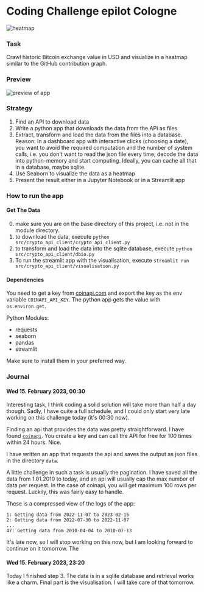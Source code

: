 # Coding Challenge epilot Cologne

![heatmap](https://images.ctfassets.net/pedj0c0bs6fa/6M8Y26dIAAGNid173RRXyk/36da8fc906de801a15d241f0b697e3d4/btc_usd_heatmap_seaborn.png)

### Task

Crawl historic Bitcoin exchange value in USD and visualize in a heatmap similar to the GitHub contribution graph.

### Preview

![preview of app](https://images.ctfassets.net/pedj0c0bs6fa/cazkSK4A7ZI3kIjczGcLo/d173e2ea608cd16189873745701b6602/btc_usd_heatmap_streamlit.png)

### Strategy

1. Find an API to download data
2. Write a python app that downloads the data from the API as files
3. Extract, transform and load the data from the files into a database. Reason: In a dashboard app with interactive clicks (choosing a date), you want to avoid the required computation and the number of system calls, i.e. you don't want to read the json file every time, decode the data into python-memory and start computing. Ideally, you can cache all that in a database, maybe sqlite.
4. Use Seaborn to visualize the data as a heatmap
5. Present the result either in a Jupyter Notebook or in a Streamlit app

### How to run the app

#### Get The Data

0. make sure you are on the base directory of this project, i.e. not in the module directory.
1. to download the data, execute `python src/crypto_api_client/crypto_api_client.py`
2. to transform and load the data into the sqlite database, execute `python src/crypto_api_client/dbio.py`
3. To run the streamlit app with the visualisation, execute `streamlit run src/crypto_api_client/visualisation.py`

#### Dependencies

You need to get a key from [coinapi.com](https://docs.coinapi.io/) and export the key as the env variable `COINAPI_API_KEY`. The python app gets the value with `os.environ.get`.

Python Modules:

- requests
- seaborn
- pandas
- streamlit

Make sure to install them in your preferred way.

### Journal

#### Wed 15. February 2023, 00:30

Interesting task, I think coding a solid solution will take more than half a day though. Sadly, I have quite a full schedule, and I could only start very late working on this challenge today (it's 00:30 now).

Finding an api that provides the data was pretty straightforward. I have found [`coinapi`](https://docs.coinapi.io/). You create a key and can call the API for free for 100 times within 24 hours. Nice.

I have written an app that requests the api and saves the output as json files in the directory `data`.

A little challenge in such a task is usually the pagination. I have saved all the data from 1.01.2010 to today, and an api will usually cap the max number of data per request. In the case of coinapi, you will get maximum 100 rows per request. Luckily, this was fairly easy to handle.

These is a compressed view of the logs of the app:

```
1: Getting data from 2022-11-07 to 2023-02-15
2: Getting data from 2022-07-30 to 2022-11-07
...
47: Getting data from 2010-04-04 to 2010-07-13
```

It's late now, so I will stop working on this now, but I am looking forward to continue on it tomorrow. The 

#### Wed 15. February 2023, 23:20

Today I finished step 3. The data is in a sqlite database and retrieval works like a charm. Final part is the visualisation. I will take care of that tomorrow.

